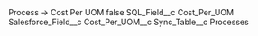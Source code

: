 <?xml version="1.0" encoding="UTF-8"?>
<CustomMetadata xmlns="http://soap.sforce.com/2006/04/metadata" xmlns:xsi="http://www.w3.org/2001/XMLSchema-instance" xmlns:xsd="http://www.w3.org/2001/XMLSchema">
    <label>Process -&gt; Cost Per UOM</label>
    <protected>false</protected>
    <values>
        <field>SQL_Field__c</field>
        <value xsi:type="xsd:string">Cost_Per_UOM</value>
    </values>
    <values>
        <field>Salesforce_Field__c</field>
        <value xsi:type="xsd:string">Cost_Per_UOM__c</value>
    </values>
    <values>
        <field>Sync_Table__c</field>
        <value xsi:type="xsd:string">Processes</value>
    </values>
</CustomMetadata>
